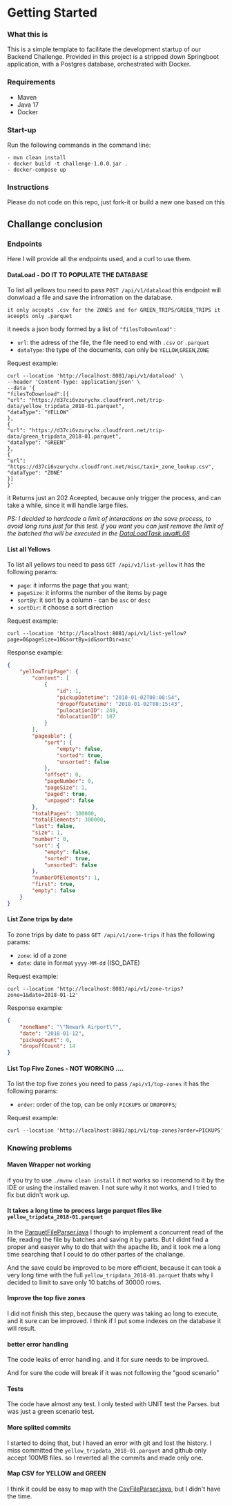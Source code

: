 # **Getting Started**

### **What this is**

This is a simple template to facilitate the development startup of our Backend Challenge.
Provided in this project is a stripped down Springboot application, with a Postgres database, orchestrated with Docker.

### **Requirements**

 - Maven
 - Java 17
 - Docker

### **Start-up**

Run the following commands in the command line:

    - mvn clean install
    - docker build -t challenge-1.0.0.jar .
    - docker-compose up

### **Instructions**

Please do not code on this repo, just fork-it or build a new one based on this

## **Challange conclusion**

### **Endpoints**
Here I will provide all the endpoints used, and a curl to use them.

#### DataLoad - DO IT TO POPULATE THE DATABASE
To list all yellows tou need to pass `POST /api/v1/dataload`
this endpoint will donwload a file and save the infromation on the database.

    it only accepts .csv for the ZONES and for GREEN_TRIPS/GREEN_TRIPS it aceepts only .parquet

it needs a json body formed by a list of `"filesToDownload"` :
- `url`: the adress of the file, the file need to end with `.csv` or `.parquet`
- `dataType`: the type of the documents, can only be `YELLOW`,`GREEN`,`ZONE`
  
Request example:
```
curl --location 'http://localhost:8081/api/v1/dataload' \
--header 'Content-Type: application/json' \
--data '{
"filesToDownload":[{
"url": "https://d37ci6vzurychx.cloudfront.net/trip-data/yellow_tripdata_2018-01.parquet",
"dataType": "YELLOW"
},
{
"url": "https://d37ci6vzurychx.cloudfront.net/trip-data/green_tripdata_2018-01.parquet",
"dataType": "GREEN"
},
{
"url": "https://d37ci6vzurychx.cloudfront.net/misc/taxi+_zone_lookup.csv",
"dataType": "ZONE"
}]
}'
```

it Returns just an 202 Aceepted, because only trigger the process, and can take a while, since
it will handle large files.

*PS: I decided to hardcode a limit of interactions on the save process, to avoid long runs just for this test. 
if you want you can just remove the limit of the batched tha will be executed in the [DataLoadTask.java#L68](https://github.com/gilmarlljr/korber-backend-challange/blob/e2015517cb00251880edb2d7803e5210822d293b/src/main/java/com/challenge/challenge/services/dataload/DataLoadTask.java#L68)*


#### List all Yellows
To list all yellows tou need to pass `GET /api/v1/list-yellow`
it has the following params:
- `page`: it informs the page that you want;
- `pageSize`: it informs the number of the items by page
- `sortBy`: it sort by a column - can be `asc` or `desc`
- `sortDir`: it choose a sort direction

Request example:
```
curl --location 'http://localhost:8081/api/v1/list-yellow?page=0&pageSize=10&sortBy=id&sortDir=asc'
```
Response example:
```json
{
    "yellowTripPage": {
        "content": [
            {
                "id": 1,
                "pickupDatetime": "2018-01-02T08:08:54",
                "dropoffDatetime": "2018-01-02T08:15:43",
                "pulocationID": 249,
                "dolocationID": 107
            }
        ],
        "pageable": {
            "sort": {
                "empty": false,
                "sorted": true,
                "unsorted": false
            },
            "offset": 0,
            "pageNumber": 0,
            "pageSize": 1,
            "paged": true,
            "unpaged": false
        },
        "totalPages": 300000,
        "totalElements": 300000,
        "last": false,
        "size": 1,
        "number": 0,
        "sort": {
            "empty": false,
            "sorted": true,
            "unsorted": false
        },
        "numberOfElements": 1,
        "first": true,
        "empty": false
    }
}

```

#### List Zone trips by date
To zone trips by date to pass `GET /api/v1/zone-trips`
it has the following params:
- `zone`: id of a zone 
- `date`: date in format `yyyy-MM-dd` (ISO_DATE)


Request example:
```
curl --location 'http://localhost:8081/api/v1/zone-trips?zone=1&date=2018-01-12'
```
Response example:
```json
{
    "zoneName": "\"Newark Airport\"",
    "date": "2018-01-12",
    "pickupCount": 0,
    "dropoffCount": 14
}
```

#### List Top Five Zones - NOT WORKING ....
To list the top five zones you need to pass `/api/v1/top-zones`
it has the following params:
- `order`: order of the top, can be only `PICKUPS` or `DROPOFFS`;

Request example:

```
curl --location 'http://localhost:8081/api/v1/top-zones?order=PICKUPS'
```
### **Knowing problems**

#### Maven Wrapper not working
if you try to use `./mvnw clean install` it not works so i recomend to it by the IDE or using the installed maven.
I not sure why it not works, and I tried to fix but didn't work up.

#### It takes a long time to process large parquet files like `yellow_tripdata_2018-01.parquet`

In the [ParquetFileParser.java](src%2Fmain%2Fjava%2Fcom%2Fchallenge%2Fchallenge%2Fservices%2Fdataload%2Ffileparser%2Fparquet%2FParquetFileParser.java) I though to implement a concurrent read of the file, reading the file by batches and saving it by parts. But I didnt find a proper and easyer why to do that with the apache lib, and it took me a long time searching that I could to do other partes of the challange.

And the save could be improved to be more efficient, because it can took a very long time with the full `yellow_tripdata_2018-01.parquet` thats why I decided to limit to save only 10 batchs of 30000 rows.

#### Improve the top five zones
I did not finish this step, because the query was taking ao long to execute, and it sure can be improved.
I think if I put some indexes on the database it will result.

#### better error handling
The code leaks of error handling. and it for sure needs to be improved.

And for sure the code will break if it was not following the "good scenario"

#### Tests
The code have almost any test. I only tested with UNIT test the Parses. but was just a green scenario test.

#### More splited commits
I started to doing that, but I haved an error with git and lost the history.
I miss committed the `yellow_tripdata_2018-01.parquet` and github only accept 100MB files. so I reverted all the commits and made only one.

#### Map CSV for YELLOW and GREEN
I think it could be easy to map with the [CsvFileParser.java](src%2Fmain%2Fjava%2Fcom%2Fchallenge%2Fchallenge%2Fservices%2Fdataload%2Ffileparser%2Fcsv%2FCsvFileParser.java), but I didn't have the time.